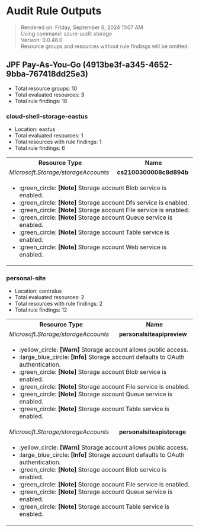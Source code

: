 # Audit Rule Outputs

> Rendered on: Friday, September 6, 2024 11:07 AM <br/>
> Using command: azure-audit storage <br/>
> Version: 0.0.48.0 <br/>
> Resource groups and resources without rule findings will be omitted.

## JPF Pay-As-You-Go (4913be3f-a345-4652-9bba-767418dd25e3)

- Total resource groups: 10
- Total evaluated resources: 3
- Total rule findings: 18

### cloud-shell-storage-eastus

- Location: eastus
- Total evaluated resources: 1
- Total resources with rule findings: 1
- Total rule findings: 6

<table>
<tr>
<th>Resource Type</th>
<th>Name</th>
</tr>
<tr>
<td><em>Microsoft.Storage/storageAccounts</em></td>
<td><strong>cs2100300008c8d894b</strong></td>
</tr>
<tr>
<td colspan="2">
<ul>
<li>
:green_circle:
<strong>[Note]</strong>
Storage account Blob service is enabled.
</li>
<li>
:green_circle:
<strong>[Note]</strong>
Storage account Dfs service is enabled.
</li>
<li>
:green_circle:
<strong>[Note]</strong>
Storage account File service is enabled.
</li>
<li>
:green_circle:
<strong>[Note]</strong>
Storage account Queue service is enabled.
</li>
<li>
:green_circle:
<strong>[Note]</strong>
Storage account Table service is enabled.
</li>
<li>
:green_circle:
<strong>[Note]</strong>
Storage account Web service is enabled.
</li>
</ul>
</td>
</tr>
</table>

### personal-site

- Location: centralus
- Total evaluated resources: 2
- Total resources with rule findings: 2
- Total rule findings: 12

<table>
<tr>
<th>Resource Type</th>
<th>Name</th>
</tr>
<tr>
<td><em>Microsoft.Storage/storageAccounts</em></td>
<td><strong>personalsiteapipreview</strong></td>
</tr>
<tr>
<td colspan="2">
<ul>
<li>
:yellow_circle:
<strong>[Warn]</strong>
Storage account allows public access.
</li>
<li>
:large_blue_circle:
<strong>[Info]</strong>
Storage account defaults to OAuth authentication.
</li>
<li>
:green_circle:
<strong>[Note]</strong>
Storage account Blob service is enabled.
</li>
<li>
:green_circle:
<strong>[Note]</strong>
Storage account File service is enabled.
</li>
<li>
:green_circle:
<strong>[Note]</strong>
Storage account Queue service is enabled.
</li>
<li>
:green_circle:
<strong>[Note]</strong>
Storage account Table service is enabled.
</li>
</ul>
</td>
</tr>
<tr>
<td><em>Microsoft.Storage/storageAccounts</em></td>
<td><strong>personalsiteapistorage</strong></td>
</tr>
<tr>
<td colspan="2">
<ul>
<li>
:yellow_circle:
<strong>[Warn]</strong>
Storage account allows public access.
</li>
<li>
:large_blue_circle:
<strong>[Info]</strong>
Storage account defaults to OAuth authentication.
</li>
<li>
:green_circle:
<strong>[Note]</strong>
Storage account Blob service is enabled.
</li>
<li>
:green_circle:
<strong>[Note]</strong>
Storage account File service is enabled.
</li>
<li>
:green_circle:
<strong>[Note]</strong>
Storage account Queue service is enabled.
</li>
<li>
:green_circle:
<strong>[Note]</strong>
Storage account Table service is enabled.
</li>
</ul>
</td>
</tr>
</table>
